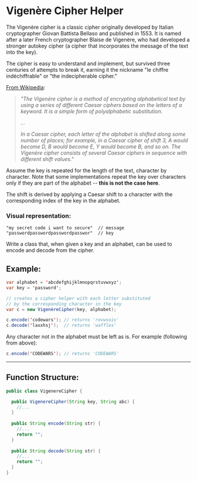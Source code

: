 # Vigenère Cipher Helper

The Vigenère cipher is a classic cipher originally developed by Italian cryptographer Giovan Battista Bellaso and published in 1553. It is named after a later French cryptographer Blaise de Vigenère, who had developed a stronger autokey cipher (a cipher that incorporates the message of the text into the key).

The cipher is easy to understand and implement, but survived three centuries of attempts to break it, earning it the nickname "le chiffre indéchiffrable" or "the indecipherable cipher."

[From Wikipedia](https://en.wikipedia.org/wiki/Vigenère_cipher):

> _"The Vigenère cipher is a method of encrypting alphabetical text by using a series of different Caesar ciphers based on the letters of a keyword. It is a simple form of polyalphabetic substitution._
> 
> _..._
> 
> _In a Caesar cipher, each letter of the alphabet is shifted along some number of places; for example, in a Caesar cipher of shift 3, A would become D, B would become E, Y would become B, and so on. The Vigenère cipher consists of several Caesar ciphers in sequence with different shift values."_

Assume the key is repeated for the length of the text, character by character. Note that some implementations repeat the key over characters only if they are part of the alphabet -- **this is not the case here**.

The shift is derived by applying a Caesar shift to a character with the corresponding index of the key in the alphabet.

### Visual representation:

```text
"my secret code i want to secure"  // message
"passwordpasswordpasswordpasswor"  // key
```

Write a class that, when given a key and an alphabet, can be used to encode and decode from the cipher.

## Example:

```java
var alphabet = 'abcdefghijklmnopqrstuvwxyz';
var key = 'password';

// creates a cipher helper with each letter substituted
// by the corresponding character in the key
var c = new VigenèreCipher(key, alphabet);

c.encode('codewars'); // returns 'rovwsoiv'
c.decode('laxxhsj');  // returns 'waffles'
```

Any character not in the alphabet must be left as is. For example (following from above):

```java
c.encode('CODEWARS'); // returns 'CODEWARS'
```

---

## Function Structure:

```java
public class VigenereCipher {

  public VigenereCipher(String key, String abc) {
    //...
  }
  
  public String encode(String str) {
    //...
    return "";
  }
  
  public String decode(String str) {
    //...
    return "";
  }
}
